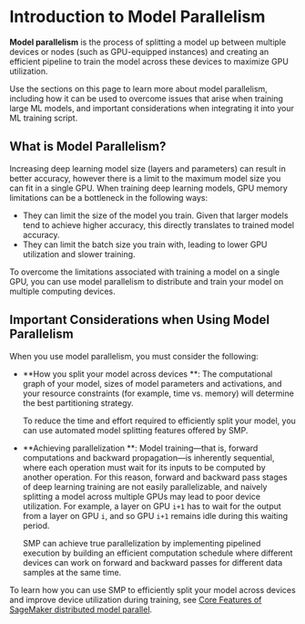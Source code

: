 # Introduction to Model Parallelism<a name="model-parallel-intro"></a>

**Model parallelism** is the process of splitting a model up between multiple devices or nodes \(such as GPU\-equipped instances\) and creating an efficient pipeline to train the model across these devices to maximize GPU utilization\. 

Use the sections on this page to learn more about model parallelism, including how it can be used to overcome issues that arise when training large ML models, and important considerations when integrating it into your ML training script\. 

## What is Model Parallelism?<a name="model-parallel-what-is"></a>

Increasing deep learning model size \(layers and parameters\) can result in better accuracy, however there is a limit to the maximum model size you can fit in a single GPU\. When training deep learning models, GPU memory limitations can be a bottleneck in the following ways:
+ They can limit the size of the model you train\. Given that larger models tend to achieve higher accuracy, this directly translates to trained model accuracy\.
+ They can limit the batch size you train with, leading to lower GPU utilization and slower training\.

To overcome the limitations associated with training a model on a single GPU, you can use model parallelism to distribute and train your model on multiple computing devices\. 

## Important Considerations when Using Model Parallelism<a name="model-parallel-important-considerations"></a>

When you use model parallelism, you must consider the following:
+ **How you split your model across devices **: The computational graph of your model, sizes of model parameters and activations, and your resource constraints \(for example, time vs\. memory\) will determine the best partitioning strategy\.

  To reduce the time and effort required to efficiently split your model, you can use automated model splitting features offered by SMP\.
+ **Achieving parallelization **: Model training—that is, forward computations and backward propagation—is inherently sequential, where each operation must wait for its inputs to be computed by another operation\. For this reason, forward and backward pass stages of deep learning training are not easily parallelizable, and naively splitting a model across multiple GPUs may lead to poor device utilization\. For example, a layer on GPU `i+1` has to wait for the output from a layer on GPU `i`, and so GPU `i+1` remains idle during this waiting period\.

  SMP can achieve true parallelization by implementing pipelined execution by building an efficient computation schedule where different devices can work on forward and backward passes for different data samples at the same time\.

To learn how you can use SMP to efficiently split your model across devices and improve device utilization during training, see [Core Features of SageMaker distributed model parallel](model-parallel-core-features.md)\.